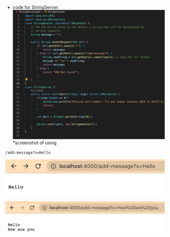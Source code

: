 * code for StringServer: 
![Image](code.png)
*screenshot of using 

```
/add-message?s=Hello
```

![Image](hello.png)

![Image](how_are_you.png)
